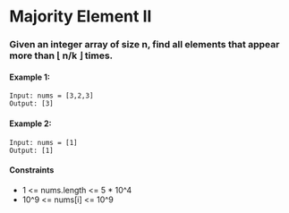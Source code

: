 # Majority Element II

### Given an integer array of size n, find all elements that appear more than ⌊ n/k ⌋ times.

#### Example 1:

    Input: nums = [3,2,3]
    Output: [3]

#### Example 2:

    Input: nums = [1]
    Output: [1]

#### Constraints

- 1 <= nums.length <= 5 * 10^4
- 10^9 <= nums[i] <= 10^9

